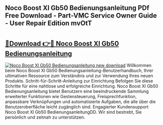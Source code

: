 ## Noco Boost Xl Gb50 Bedienungsanleitung PDf Free Download - Part-VMC Service Owner Guide - User Repair Edition mvOtT

# <h2><a href="http://df5r4sh.blite.top/?on=Noco+Boost+Xl+Gb50+Bedienungsanleitung">🔗Download 👉🔴 Noco Boost Xl Gb50 Bedienungsanleitung</a></h2>

[![Noco Boost Xl Gb50 Bedienungsanleitung new download](https://i.imgur.com/lujVjoI.png)](http://df5r4sh.blite.top/?on=Noco+Boost+Xl+Gb50+Bedienungsanleitung)
Willkommen beim Noco Boost Xl Gb50 Bedienungsanleitung-Benutzerhandbuch, Ihrer ultimativen Ressource zum Verständnis und zur Verwendung Ihres neuen Produkts. Schritt-für-Schritt-Anleitung zur Einrichtung Befolgen Sie diese Schritte für eine nahtlose und erfolgreiche Einrichtung. Noco Boost Xl Gb50 Bedienungsanleitung bietet Benutzern eine beeindruckende Sammlung erweiterter Funktionen wie Gestensteuerung, Freisprechfunktion, anpassbare Verknüpfungen und automatisierte Aufgaben, die alle über die Benutzeroberfläche leicht zugänglich sind. Engagierter Kundensupport Noco Boost Xl Gb50 BedienungsanleitungDD. Wir sind bestrebt, Sie persönlich und zeitnah zu unterstützen.
